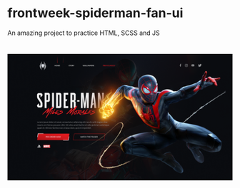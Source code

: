 # frontweek-spiderman-fan-ui
An amazing project to practice HTML, SCSS and JS 

<h1 align="center">
  <img align="center" src="https://github.com/Eduardosbk/frontweek-spiderman-fan-ui/blob/main/spider.png">
</h1>
